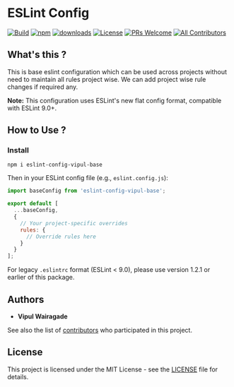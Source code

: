 # ESLint Config
[![Build](https://github.com/vipulwairagade/eslint-config/actions/workflows/test.yml/badge.svg)](https://github.com/vipulwairagade/eslint-config/actions?query=workflow%3ATest)
[![npm](https://img.shields.io/npm/v/eslint-config-vipul-base.svg?style=flat-square)](https://www.npmjs.com/package/eslint-config-vipul-base)
[![downloads](https://img.shields.io/npm/dm/eslint-config-vipul-base.svg?style=flat-square)](https://npm-stat.com/charts.html?package=eslint-config-vipul-base&from=2021-01-01)
[![License](https://img.shields.io/github/license/vipulwairagade/eslint-config)](https://github.com/vipulwairagade/eslint-config/blob/main/LICENSE)
[![PRs Welcome](https://img.shields.io/badge/PRs-welcome-brightgreen.svg?style=flat-square)](http://makeapullrequest.com)
[![All Contributors](https://img.shields.io/badge/all_contributors-1-orange.svg?style=flat-square)](#contributors)
## What's this ?
This is base eslint configuration which can be used across projects without need to maintain all rules project wise. We can add project wise rule changes if required any.

**Note:** This configuration uses ESLint's new flat config format, compatible with ESLint 9.0+.

## How to Use ?
 ### Install
 `npm i eslint-config-vipul-base`

Then in your ESLint config file (e.g., `eslint.config.js`):

```javascript
import baseConfig from 'eslint-config-vipul-base';

export default [
  ...baseConfig,
  {
    // Your project-specific overrides
    rules: {
      // Override rules here
    }
  }
];
```

For legacy `.eslintrc` format (ESLint < 9.0), please use version 1.2.1 or earlier of this package.

## Authors
* **Vipul Wairagade**

See also the list of [contributors](https://github.com/vipulwairagade/eslint-config/contributors) who participated in this project.

## License
This project is licensed under the MIT License - see the [LICENSE](https://github.com/vipulwairagade/eslint-config/blob/main/LICENSE) file for details.